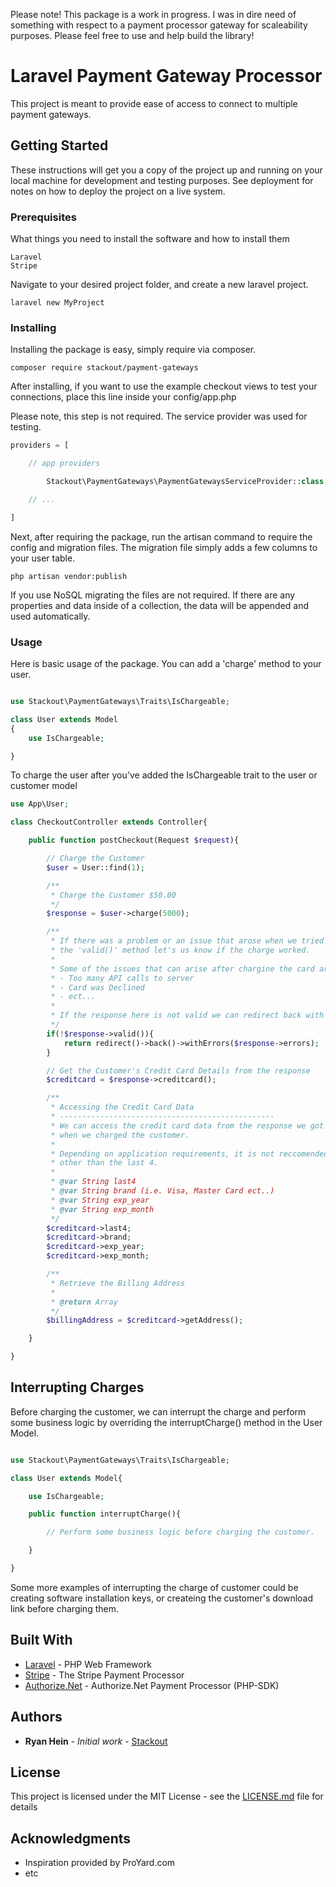 Please note! This package is a work in progress. I was in dire need of something with respect to a payment processor gateway for scaleability purposes. Please feel free to use and help build the library! 

# Laravel Payment Gateway Processor

This project is meant to provide ease of access to connect to multiple payment gateways. 

## Getting Started

These instructions will get you a copy of the project up and running on your local machine for development and testing purposes. See deployment for notes on how to deploy the project on a live system.

### Prerequisites

What things you need to install the software and how to install them

```
Laravel
Stripe
```
Navigate to your desired project folder, and create a new laravel project.
```
laravel new MyProject
```


### Installing

Installing the package is easy, simply require via composer.

```
composer require stackout/payment-gateways
```
After installing, if you want to use the example checkout views to test your connections, place this line inside your config/app.php

Please note, this step is not required. The service provider was used for testing.
```php
providers = [

    // app providers

        Stackout\PaymentGateways\PaymentGatewaysServiceProvider::class,

    // ...

]
```

Next, after requiring the package, run the artisan command to require the config and migration files. The migration file simply adds a few columns to your user table.
```
php artisan vendor:publish
```
If you use NoSQL migrating the files are not required. If there are any properties and data inside of a collection, the data will be appended and used automatically. 

### Usage
Here is basic usage of the package. You can add a 'charge' method to your user.

```php

use Stackout\PaymentGateways\Traits\IsChargeable;

class User extends Model
{
    use IsChargeable;

}


```
To charge the user after you've added the IsChargeable trait to the user or customer model 
```php
use App\User;

class CheckoutController extends Controller{

    public function postCheckout(Request $request){

        // Charge the Customer
        $user = User::find(1);

        /**
         * Charge the Customer $50.00
         */
        $response = $user->charge(5000); 

        /**
         * If there was a problem or an issue that arose when we tried to charge the card
         * the 'valid()' method let's us know if the charge worked.
         * 
         * Some of the issues that can arise after chargine the card are as follows:
         * - Too many API calls to server
         * - Card was Declined
         * - ect...
         * 
         * If the response here is not valid we can redirect back with errors.
         */
        if(!$response->valid()){
            return redirect()->back()->withErrors($response->errors);
        }

        // Get the Customer's Credit Card Details from the response
        $creditcard = $response->creditcard();

        /**
         * Accessing the Credit Card Data
         * ------------------------------------------------
         * We can access the credit card data from the response we got
         * when we charged the customer.
         * 
         * Depending on application requirements, it is not reccomended to store any creditcard data
         * other than the last 4.
         * 
         * @var String last4
         * @var String brand (i.e. Visa, Master Card ect..)
         * @var String exp_year
         * @var String exp_month
         */
        $creditcard->last4;
        $creditcard->brand;
        $creditcard->exp_year;
        $creditcard->exp_month;

        /**
         * Retrieve the Billing Address
         * 
         * @return Array
         */
        $billingAddress = $creditcard->getAddress();

    }

}
```

## Interrupting Charges
Before charging the customer, we can interrupt the charge and perform some business logic by overriding the interruptCharge() method in the User Model.

```php

use Stackout\PaymentGateways\Traits\IsChargeable;

class User extends Model{

    use IsChargeable;

    public function interruptCharge(){

        // Perform some business logic before charging the customer.

    }

}
```
Some more examples of interrupting the charge of customer could be creating software installation keys, or createing the customer's download link before charging them.

## Built With

* [Laravel](https://laravel.com/docs/5.6/) - PHP Web Framework
* [Stripe](https://stripe.com/docs/api) - The Stripe Payment Processor
* [Authorize.Net](https://github.com/AuthorizeNet/sdk-php) - Authorize.Net Payment Processor (PHP-SDK)

## Authors

* **Ryan Hein** - *Initial work* - [Stackout](https://github.com/Stackout)

## License

This project is licensed under the MIT License - see the [LICENSE.md](LICENSE.md) file for details

## Acknowledgments

* Inspiration provided by ProYard.com
* etc
